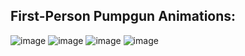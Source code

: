 ## First-Person Pumpgun Animations:
![image](https://github.com/user-attachments/assets/b328a883-93d6-4e96-8360-6e56b7ac3dba)
![image](https://github.com/user-attachments/assets/7770a738-b995-489d-b60e-3fa23b58f486)
![image](https://github.com/user-attachments/assets/a23547da-a5ce-4af9-8694-742e50e400d6)
![image](https://github.com/user-attachments/assets/f1d7757e-a440-4197-b13b-33fe45b97ed5)


